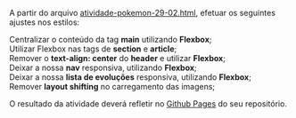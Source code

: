 A partir do arquivo [atividade-pokemon-29-02.html](https://github.com/TI-UNICESUMAR/2024-programacao-web-esoft5s-a/blob/main/2024-03-07/exemplo/atividade-pokemon-29-02.html), efetuar os seguintes ajustes nos estilos:

Centralizar o conteúdo da tag **main** utilizando **Flexbox**;  
Utilizar Flexbox nas tags de **section** e **article**;  
Remover o **text-align: center** do **header** e utilizar **Flexbox**;  
Deixar a nossa **nav** responsiva, utilizando **Flexbox**;  
Deixar a nossa **lista de evoluções** responsiva, utilizando **Flexbox**;  
Remover **layout shifting** no carregamento das imagens;  

O resultado da atividade deverá refletir no [Github Pages](https://github.com/TI-UNICESUMAR/2024-programacao-web-esoft5s-a/blob/main/2024-03-05/aula.md) do seu repositório.
